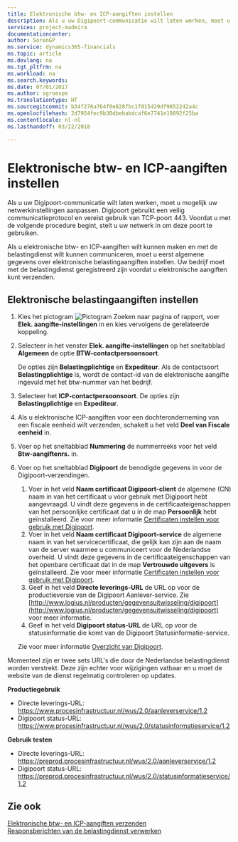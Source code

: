 ```yaml
---
title: Elektronische btw- en ICP-aangiften instellen
description: Als u uw Digipoort-communicatie wilt laten werken, moet u mogelijk uw netwerkinstellingen aanpassen. Digipoort gebruikt een veilig communicatieprotocol en vereist gebruik van TCP-poort 443.
services: project-madeira
documentationcenter: 
author: SorenGP
ms.service: dynamics365-financials
ms.topic: article
ms.devlang: na
ms.tgt_pltfrm: na
ms.workload: na
ms.search.keywords: 
ms.date: 07/01/2017
ms.author: sgroespe
ms.translationtype: HT
ms.sourcegitcommit: b34f276a764f0e828fbc1f015429df9852242a4c
ms.openlocfilehash: 2d7954fec9b30dbebabdcaf6e7741e19892f25ba
ms.contentlocale: nl-nl
ms.lasthandoff: 03/22/2018

---
```

# <a name="set-up-electronic-vat-and-icp-declarations"></a>Elektronische btw- en ICP-aangiften instellen
Als u uw Digipoort-communicatie wilt laten werken, moet u mogelijk uw netwerkinstellingen aanpassen. Digipoort gebruikt een veilig communicatieprotocol en vereist gebruik van TCP-poort 443. Voordat u met de volgende procedure begint, stelt u uw netwerk in om deze poort te gebruiken.  

Als u elektronische btw- en ICP-aangiften wilt kunnen maken en met de belastingdienst wilt kunnen communiceren, moet u eerst algemene gegevens over elektronische belastingaangiften instellen. Uw bedrijf moet met de belastingdienst geregistreerd zijn voordat u elektronische aangiften kunt verzenden.  

## <a name="to-set-up-electronic-tax-declarations"></a>Elektronische belastingaangiften instellen  

1.  Kies het pictogram ![Pictogram Zoeken naar pagina of rapport](../../media/ui-search/search_small.png "Pictogram Zoeken naar pagina of rapport"), voer **Elek. aangifte-instellingen** in en kies vervolgens de gerelateerde koppeling.  
2.  Selecteer in het venster **Elek. aangifte-instellingen** op het sneltabblad **Algemeen** de optie **BTW-contactpersoonsoort**.

    De opties zijn **Belastingplichtige** en **Expediteur**. Als de contactsoort **Belastingplichtige** is, wordt de contact-id van de elektronische aangifte ingevuld met het btw-nummer van het bedrijf.  

3.  Selecteer het **ICP-contactpersoonsoort**. De opties zijn **Belastingplichtige** en **Expediteur**.  
4.  Als u elektronische ICP-aangiften voor een dochteronderneming van een fiscale eenheid wilt verzenden, schakelt u het veld **Deel van Fiscale eenheid** in.  
5.  Voer op het sneltabblad **Nummering** de nummerreeks voor het veld **Btw-aangiftenrs.** in.  
6.  Voer op het sneltabblad **Digipoort** de benodigde gegevens in voor de Digipoort-verzendingen.  

    1.  Voer in het veld **Naam certificaat Digipoort-client** de algemene (CN) naam in van het certificaat u voor gebruik met Digipoort hebt aangevraagd. U vindt deze gegevens in de certificaateigenschappen van het persoonlijke certificaat dat u in de map **Persoonlijk** hebt geïnstalleerd. Zie voor meer informatie [Certificaten instellen voor gebruik met Digipoort](how-to-set-up-certificates-for-use-with-digipoort.md).  
    2.  Voer in het veld **Naam certificaat Digipoort-service** de algemene naam in van het servicecertificaat, die gelijk kan zijn aan de naam van de server waarmee u communiceert voor de Nederlandse overheid. U vindt deze gegevens in de certificaateigenschappen van het openbare certificaat dat in de map **Vertrouwde uitgevers** is geïnstalleerd. Zie voor meer informatie [Certificaten instellen voor gebruik met Digipoort](how-to-set-up-certificates-for-use-with-digipoort.md).  
    3.  Geef in het veld **Directe leverings-URL** de URL op voor de productieversie van de Digipoort Aanlever-service. Zie [http://www.logius.nl/producten/gegevensuitwisseling/digipoort](http://www.logius.nl/producten/gegevensuitwisseling/digipoort) voor meer informatie.  
    4.  Geef in het veld **Digipoort status-URL** de URL op voor de statusinformatie die komt van de Digipoort Statusinformatie-service.  

    Zie voor meer informatie [Overzicht van Digipoort](digipoort-overview.md).  

Momenteel zijn er twee sets URL's die door de Nederlandse belastingdienst worden verstrekt. Deze zijn echter voor wijzigingen vatbaar en u moet de website van de dienst regelmatig controleren op updates.  

**Productiegebruik**  

- Directe leverings-URL: https://www.procesinfrastructuur.nl/wus/2.0/aanleverservice/1.2  
- Digipoort status-URL: https://www.procesinfrastructuur.nl/wus/2.0/statusinformatieservice/1.2  

**Gebruik testen**  

- Directe leverings-URL: https://preprod.procesinfrastructuur.nl/wus/2.0/aanleverservice/1.2  
- Digipoort status-URL: https://preprod.procesinfrastructuur.nl/wus/2.0/statusinformatieservice/1.2  

## <a name="see-also"></a>Zie ook  
 [Elektronische btw- en ICP-aangiften verzenden](how-to-submit-electronic-vat-and-icp-declarations.md)   
 [Responsberichten van de belastingdienst verwerken](how-to-process-response-messages-from-tax-authorities.md)

